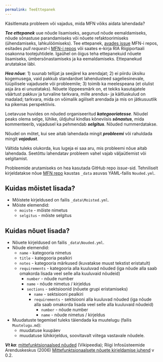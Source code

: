 ```yaml
---
permalink: TeeEttepanek
---
```


Käsitlemata probleem või vajadus, mida MFN võiks aidata lahendada?

___Tee ettepanek___ uue nõude lisamiseks, aegunud nõude eemaldamiseks, nõude sõnastuse parandamiseks või nõuete refaktoorimiseks (ühendamiseks, lahkulöömiseks). Tee ettepanek, <a href='https://github.com/e-gov/eesti-ee-mfn/issues' target='_new'>avades issue</a> MFN-i repos, esitades _pull request_-i [MFN-i repos](https://github.com/e-gov/eesti-ee-mfn/) või saates e-kirja RIA Riigiportaali osakonna tootejuhtidele. Igaühel on õigus teha ettepanekuid nõuete lisamiseks, ümbersõnastamiseks ja ka eemaldamiseks. Ettepanekud arutatakse läbi. 

___Hea nõue___: 1) suunab tellijat ja seejärel ka arendajat; 2) ei piirdu üksiku kogemusega, vaid pakkub standardset lahendusteed sageliesinevale, tüüpilisele vajadusele või probleemile; 3) toimib ka meelespeana (et olulist asja ära ei unustataks). Nõuete lõppeesmärk on, et tekiks kasutajatele väärtust pakkuv ja turvaline tarkvara, mille arendus- ja käitluskulud on madalad; tarkvara, mida on võimalik agiilselt arendada ja mis on jätkusuutlik ka pikemas perspektiivis.

Loetavuse huvides on nõuded organiseeritud ___kategooriatesse___. Nõudel peaks olema selge, lühike, üldjuhul kindlas kõneviisis ___sõnastus___, mida kommenteerib, vajadusel ka pehmendab ___selgitus___. Nõuded nummerdatakse.

Nõudel on mõtet, kui see aitab lahendada mingit ___probleemi___ või rahuldada mingit ___vajadust___.

Vältida tuleks olukorda, kus lugeja ei saa aru, mis probleemi nõue aitab lahendada. Seetõttu lahendatav probleem vahel vajab väljaütlemist või selgitamist.

Probleemide arutamiseks on hea kasutada GitHub repo _issue_-sid. Tehniliselt kirjeldatakse nõue [MFN repo](https://github.com/e-gov/eesti-ee-mfn/) kaustas `_data` asuvas YAML-failis `Nouded.yml`. 

## Kuidas mõistet lisada?

- Mõistete kirjeldused on failis `_data\Moisted.yml`.
- Mõiste elemendid:
  - `moiste` - mõiste nimetus
  - `selgitus` - mõiste selgitus

## Kuidas nõuet lisada?

- Nõuete kirjeldused on failis `_data\Nouded.yml`.
- Nõude elemendid:
  - `name` - kategooria nimetus
  - `title` - kategooria pealkiri
  - `notes` - kategooria märkused (kuvatakse muust tekstist eristatult)
  - `requirements` - kategooria alla kuuluvad nõuded (iga nõude alla saab omakorda lisada veel selle alla kuuluvaid nõudeid)
    - `number` - nõude number
    - `name` - nõude nimetus / kirjeldus
    - `sections` - sektsioonid (nõuete grupi eristamiseks)
      - `name` - sektsiooni pealkiri
      - `requirements` - sektsiooni alla kuuluvad nõuded (iga nõude alla saab omakorda lisada veel selle alla kuuluvaid nõudeid)
        - `number` - nõude number
        - `name` - nõude nimetus / kirjeldus
- Muudatuste tegemisel tuleks täiendada ka muutelugu (failis `Muutelugu.md`):
  - muudatuse kuupäev
  - muudatuse lühikirjeldus, soovitavalt viitega vastavale nõudele.

___Vt ka___: [mittefunktsionaalsed nõuded](https://et.wikipedia.org/wiki/Mittefunktsionaalsed_n%C3%B5uded) (Vikipeedia);  Riigi Infosüsteemide Arenduskeskus (2006) [Mittefunktsionaalsete nõuete kirjeldamise juhend](https://www.ria.ee/public/publikatsioonid/Mittefunk_nouded.doc) v 0.2.
